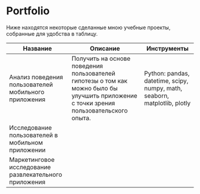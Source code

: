 # Portfolio

Ниже находятся некоторые сделанные мною учебные проекты, собранные для удобства в таблицу.

| Название                            | Описание           | Инструменты |
| ----------------------------------- | ------------------ | --------------------- |
| Анализ поведения пользователей мобильного приложения | Получить на основе поведения пользователей гипотезы о том как можно было бы улучшить приложение с точки зрения пользовательского опыта. | Python: pandas, datetime, scipy, numpy, math, seaborn, matplotlib, plotly |
| Исследование пользователей в мобильном приложении |  |  |       
| Маркетинговое исследование развлекательного приложения |  |  |       
